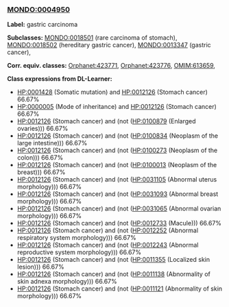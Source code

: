 
### [MONDO:0004950](http://purl.obolibrary.org/obo/MONDO_0004950)
**Label:** gastric carcinoma

**Subclasses:** [MONDO:0018501](http://purl.obolibrary.org/obo/MONDO_0018501) (rare carcinoma of stomach), [MONDO:0018502](http://purl.obolibrary.org/obo/MONDO_0018502) (hereditary gastric cancer), [MONDO:0013347](http://purl.obolibrary.org/obo/MONDO_0013347) (gastric cancer), 

**Corr. equiv. classes:** [Orphanet:423771](http://www.orpha.net/ORDO/Orphanet_423771), [Orphanet:423776](http://www.orpha.net/ORDO/Orphanet_423776), [OMIM:613659](http://purl.obolibrary.org/obo/OMIM_613659), 

**Class expressions from DL-Learner:**

- [HP:0001428](http://purl.obolibrary.org/obo/HP_0001428) (Somatic mutation) and [HP:0012126](http://purl.obolibrary.org/obo/HP_0012126) (Stomach cancer) 66.67%
- [HP:0000005](http://purl.obolibrary.org/obo/HP_0000005) (Mode of inheritance) and [HP:0012126](http://purl.obolibrary.org/obo/HP_0012126) (Stomach cancer) 66.67%
- [HP:0012126](http://purl.obolibrary.org/obo/HP_0012126) (Stomach cancer) and (not ([HP:0100879](http://purl.obolibrary.org/obo/HP_0100879) (Enlarged ovaries))) 66.67%
- [HP:0012126](http://purl.obolibrary.org/obo/HP_0012126) (Stomach cancer) and (not ([HP:0100834](http://purl.obolibrary.org/obo/HP_0100834) (Neoplasm of the large intestine))) 66.67%
- [HP:0012126](http://purl.obolibrary.org/obo/HP_0012126) (Stomach cancer) and (not ([HP:0100273](http://purl.obolibrary.org/obo/HP_0100273) (Neoplasm of the colon))) 66.67%
- [HP:0012126](http://purl.obolibrary.org/obo/HP_0012126) (Stomach cancer) and (not ([HP:0100013](http://purl.obolibrary.org/obo/HP_0100013) (Neoplasm of the breast))) 66.67%
- [HP:0012126](http://purl.obolibrary.org/obo/HP_0012126) (Stomach cancer) and (not ([HP:0031105](http://purl.obolibrary.org/obo/HP_0031105) (Abnormal uterus morphology))) 66.67%
- [HP:0012126](http://purl.obolibrary.org/obo/HP_0012126) (Stomach cancer) and (not ([HP:0031093](http://purl.obolibrary.org/obo/HP_0031093) (Abnormal breast morphology))) 66.67%
- [HP:0012126](http://purl.obolibrary.org/obo/HP_0012126) (Stomach cancer) and (not ([HP:0031065](http://purl.obolibrary.org/obo/HP_0031065) (Abnormal ovarian morphology))) 66.67%
- [HP:0012126](http://purl.obolibrary.org/obo/HP_0012126) (Stomach cancer) and (not ([HP:0012733](http://purl.obolibrary.org/obo/HP_0012733) (Macule))) 66.67%
- [HP:0012126](http://purl.obolibrary.org/obo/HP_0012126) (Stomach cancer) and (not ([HP:0012252](http://purl.obolibrary.org/obo/HP_0012252) (Abnormal respiratory system morphology))) 66.67%
- [HP:0012126](http://purl.obolibrary.org/obo/HP_0012126) (Stomach cancer) and (not ([HP:0012243](http://purl.obolibrary.org/obo/HP_0012243) (Abnormal reproductive system morphology))) 66.67%
- [HP:0012126](http://purl.obolibrary.org/obo/HP_0012126) (Stomach cancer) and (not ([HP:0011355](http://purl.obolibrary.org/obo/HP_0011355) (Localized skin lesion))) 66.67%
- [HP:0012126](http://purl.obolibrary.org/obo/HP_0012126) (Stomach cancer) and (not ([HP:0011138](http://purl.obolibrary.org/obo/HP_0011138) (Abnormality of skin adnexa morphology))) 66.67%
- [HP:0012126](http://purl.obolibrary.org/obo/HP_0012126) (Stomach cancer) and (not ([HP:0011121](http://purl.obolibrary.org/obo/HP_0011121) (Abnormality of skin morphology))) 66.67%


